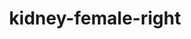 ---
title: kidney-female-right
release_version: v1.0
hra_release_version:
  - v1.0
  - v1.1
  - v1.2
type: ref-organs
description: '[This reference organ](https://hubmapconsortium.github.io/ccf/pages/ccf-3d-reference-library.html) was created using data from the Visible Human Female provided by the National Library of Medicine.'
creators:
  - 0000-0003-4066-7531
project_leads:
  - 0000-0002-3321-6137
creation_date: 2021-03-12T00:00:00
license: CC BY 4.0
publisher:  HuBMAP 
funder:  National Institutes of Health 
award_number:  OT2OD026671 
hubmap_id:  HBM726.HWKT.534 
datatable: VH_F_Kidney_Right.glb
doi: https://doi.org/10.48539/hbm726.hwkt.534
---
